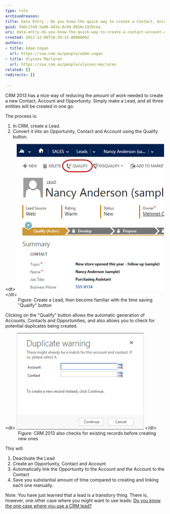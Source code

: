 ```yaml
---
type: rule
archivedreason: 
title: Data Entry - Do you know the quick way to create a Contact, Account, and Opportunity in one go?
guid: 58dc1fe9-5a86-4d3a-8c94-6816c1929cea
uri: data-entry-do-you-know-the-quick-way-to-create-a-contact-account-and-opportunity-in-one-go
created: 2012-12-06T18:59:22.0000000Z
authors:
- title: Adam Cogan
  url: https://ssw.com.au/people/adam-cogan
- title: Ulysses Maclaren
  url: https://ssw.com.au/people/ulysses-maclaren
related: []
redirects: []

---
```


CRM 2013 has a nice way of reducing the amount of work needed to create a new Contact, Account and Opportunity. Simply make a Lead, and all three entities will be created in one go.

The process is:

<!--endintro-->

1. In CRM, create a Lead.
2. Convert it into an Opportunity, Contact and Account using the Qualify button.

<dl class="image">&lt;dt&gt;
         <img alt="Become familiar with the 'Convert Lead' button" src="CRM_ConvertLead.jpg">
      &lt;/dt&gt;<dd>Figure: Create a Lead, then become familiar with the time saving "Qualify" button<br></dd></dl>
Clicking on the "Qualify" button allows the automatic generation of Accounts, Contacts and Opportunities, and also allows you to check for potential duplicates being created.
<dl class="image">&lt;dt&gt;
         <img alt="Convert Lead Web Page Dialog" src="CRM_ConvertLeadDialg.jpg">
      &lt;/dt&gt;<dd>Figure: CRM 2013 also checks for existing records before creating new ones</dd></dl>
This will:

1. Deactivate the Lead
2. Create an Opportunity, Contact and Account
3. Automatically link the Opportunity to the Account and the Account to the Contact
4. Save you substantial amount of time compared to creating and linking each one manually.





Note: You have just learned that a lead is a transitory thing. There is, however, one other case where you might want to use leads: [Do you know the one case where you use a CRM lead?](/Pages/The-one-case-where-you-use-a-CRM-lead.aspx)
